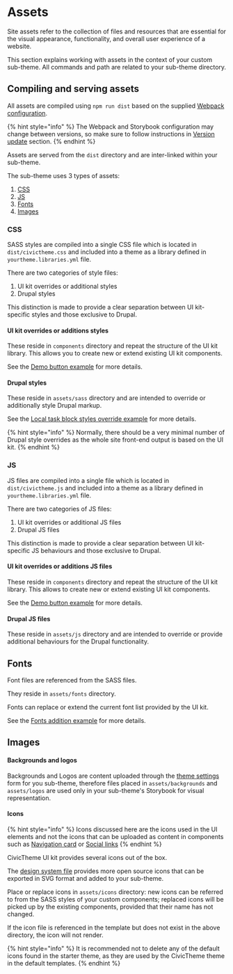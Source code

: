 # Assets

Site assets refer to the collection of files and resources that are essential for the visual appearance, functionality, and overall user experience of a website.

This section explains working with assets in the context of your custom sub-theme. All commands and path are related to your sub-theme directory.

## Compiling and serving assets

All assets are compiled using `npm run dist` based on the supplied [Webpack configuration](https://github.com/civictheme/monorepo-drupal/blob/develop/web/themes/contrib/civictheme/civictheme_starter_kit/webpack/webpack.common.js).&#x20;

{% hint style="info" %}
The Webpack and Storybook configuration may change between versions, so make sure to follow instructions in [Version update](version-update.md) section.
{% endhint %}

Assets are served from the `dist` directory and are inter-linked within your sub-theme.

The sub-theme uses 3 types of assets:

1. [CSS](assets.md#css)
2. [JS](assets.md#js)
3. [Fonts](assets.md#fonts)
4. [Images](assets.md#images)

### CSS

SASS styles are compiled into a single CSS file which is located in `dist/civictheme.css` and included into a theme as a library defined in `yourtheme.libraries.yml` file.

There are two categories of style files:

1. UI kit overrides or additional styles
2. Drupal styles

This distinction is made to provide a clear separation between UI kit-specific styles and those exclusive to Drupal.

#### UI kit overrides or additions styles

These reside in `components` directory and repeat the structure of the UI kit library. This allows you to create new or extend existing UI kit components.&#x20;

See the [Demo button example](https://github.com/civictheme/monorepo-drupal/tree/develop/web/themes/contrib/civictheme/civictheme_starter_kit/components/01-atoms/demo-button) for more details.

#### Drupal styles

These reside in `assets/sass` directory and are intended to override or additionally style Drupal markup.

See the [Local task block styles override example](https://github.com/civictheme/monorepo-drupal/blob/develop/web/themes/contrib/civictheme/civictheme_starter_kit/assets/sass/block/\_local-tasks.scss) for more details.

{% hint style="info" %}
Normally, there should be a very minimal number of Drupal style overrides as the whole site front-end output is based on the UI kit.
{% endhint %}

### JS

JS files are compiled into a single file which is located in `dist/civictheme.js` and included into a theme as a library defined in `yourtheme.libraries.yml` file.

There are two categories of JS files:

1. UI kit overrides or additional JS files
2. Drupal JS files

This distinction is made to provide a clear separation between UI kit-specific JS behaviours and those exclusive to Drupal.

#### UI kit overrides or additions JS files

These reside in `components` directory and repeat the structure of the UI kit library. This allows to create new or extend existing UI kit components.&#x20;

See the [Demo button example](https://github.com/civictheme/monorepo-drupal/tree/develop/web/themes/contrib/civictheme/civictheme_starter_kit/components/01-atoms/demo-button) for more details.

#### Drupal JS files

These reside in `assets/js` directory and are intended to override or provide additional behaviours for the Drupal functionality.

## Fonts

Font files are referenced from the SASS files.

They reside in `assets/fonts` directory.

Fonts can replace or extend the current font list provided by the UI kit.

See the [Fonts addition example](https://github.com/civictheme/monorepo-drupal/blob/develop/web/themes/contrib/civictheme/civictheme_starter_kit/components/variables.base.scss#L42) for more details.

## Images

#### Backgrounds and logos

Backgrounds and Logos are content uploaded through the [theme settings ](../../content-authoring/site-wide-configuration/theme-settings/)form for you sub-theme, therefore files placed in `assets/backgrounds` and `assets/logos` are used only in your sub-theme's Storybook for visual representation.

#### Icons

{% hint style="info" %}
Icons discussed here are the icons used in the UI elements and not the icons that can be uploaded as content in components such as [Navigation card](../../content-authoring/components/manual-list/navigation-card.md) or [Social links](broken-reference)
{% endhint %}

CivicTheme UI kit provides several icons out of the box.&#x20;

The [design system file](https://civictheme.io/figma) provides more open source icons that can be exported in SVG format and added to your sub-theme.

Place or replace icons in `assets/icons` directory: new icons can be referred to from the SASS styles of your custom components; replaced icons will be picked up by the existing components, provided that their name has not changed.

If the icon file is referenced in the template but does not exist in the above directory, the icon will not render.

{% hint style="info" %}
It is recommended not to delete any of the default icons found in the starter theme, as they are used by the CivicTheme theme in the default templates.
{% endhint %}
